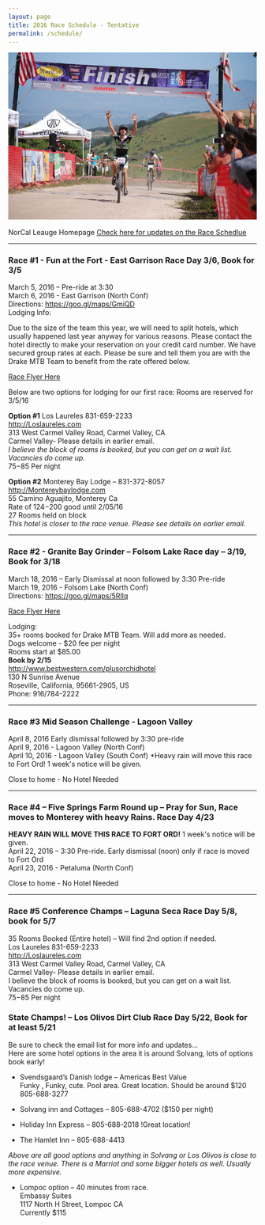 ```yaml
---
layout: page
title: 2016 Race Schedule - Tentative
permalink: /schedule/
---
```


![finishline pic](../images/ftw.jpg)

NorCal Leauge Homepage <a href="http://www.norcalmtb.org/">Check here for updates on the Race Schedlue</a>

****

### Race #1 - Fun at the Fort - East Garrison Race Day 3/6,  Book for 3/5<br>
March 5, 2016 – Pre-ride at 3:30<br>
March 6, 2016 - East Garrison (North Conf)<br>
Directions: <https://goo.gl/maps/GmiQD><br>
Lodging Info:

Due to the size of the team this year, we will need to split hotels, which usually happened last year anyway for various reasons.
Please contact the hotel directly to make your reservation on your credit card number.   We have secured group rates at each.
Please be sure and tell them you are with the Drake MTB Team to benefit from the rate offered below.

[Race Flyer Here](http://www.norcalmtb.org/wp-content/uploads/2016-East-Garrison-Race-Flyer.pdf)

Below are two options for lodging for our first race:
Rooms are reserved for 3/5/16

**Option #1**
Los Laureles 831-659-2233<br>
<http://Loslaureles.com><br>
313 West Carmel Valley Road, Carmel Valley, CA<br>
Carmel Valley- Please details in earlier email.<br>
*I believe the block of rooms is booked, but you can get on a wait list.  Vacancies do come up.*<br>
$75 -$85 Per night

**Option #2**
Monterey Bay Lodge – 831-372-8057<br>
<http://Montereybaylodge.com><br>
55 Camino Aguajito, Monterey Ca<br>
Rate of $124-$200 good until 2/05/16<br>
27 Rooms held on block<br>
*This hotel is closer to the race venue.  Please see details on earlier email.*

****

### Race #2 - Granite Bay Grinder – Folsom Lake Race day – 3/19,  Book for 3/18<br>
March 18, 2016 – Early Dismissal at noon followed by 3:30 Pre-ride<br>
March 19, 2016 - Folsom Lake (North Conf)<br>
Directions: <https://goo.gl/maps/5RIlq><br>

[Race Flyer Here](http://www.norcalmtb.org/wp-content/uploads/Granite-Bay-2016-Race-Flyer1.pdf)

Lodging:<br>
35+ rooms booked for Drake MTB Team.  Will add more as needed.<br>
Dogs welcome - $20 fee per night<br>
Rooms start at $85.00<br>
**Book by 2/15**<br>
<http://www.bestwestern.com/plusorchidhotel><br>
130 N Sunrise Avenue<br>
Roseville, California, 95661-2905, US<br>
Phone: 916/784-2222

****

### Race #3 Mid Season Challenge - Lagoon Valley
April 8, 2016 Early dismissal followed by 3:30 pre-ride<br>
April 9, 2016 - Lagoon Valley (North Conf)<br>
April 10, 2016 - Lagoon Valley (South Conf) *Heavy rain will move this race to Fort Ord! 1 week's notice will be given.<br>

Close to home - No Hotel Needed

****

### Race #4 – Five Springs Farm Round up – Pray for Sun, Race moves to Monterey with heavy Rains. Race Day 4/23
**HEAVY RAIN WILL MOVE THIS RACE TO FORT ORD!** 1 week's notice will be given.<br>
April 22, 2016 – 3:30 Pre-ride. Early dismissal (noon) only if race is moved to Fort Ord<br>
April 23, 2016 - Petaluma (North Conf)<br>

Close to home - No Hotel Needed

****

### Race #5 Conference Champs – Laguna Seca Race Day 5/8, book for 5/7
35 Rooms Booked (Entire hotel) – Will find 2nd option if needed.<br>
Los Laureles 831-659-2233<br>
<http://Loslaureles.com><br>
313 West Carmel Valley Road, Carmel Valley, CA<br>
Carmel Valley- Please details in earlier email.<br>
I believe the block of rooms is booked, but you can get on a wait list.  Vacancies do come up.<br>
$75 -$85 Per night

### State Champs! – Los Olivos Dirt Club Race Day 5/22,  Book for at least 5/21
Be sure to check the email list for more info and updates...<br>
Here are some hotel options in the area it is around Solvang, lots of options book early!<br>

* Svendsgaard’s Danish lodge – Americas Best Value<br>
Funky , Funky, cute. Pool area. Great location. Should be around $120<br>
805-688-3277<br>

* Solvang inn and Cottages –  805-688-4702 ($150 per night)

* Holiday Inn Express – 805-688-2018 !Great location!

* The Hamlet Inn – 805-688-4413

 *Above are all good options and anything in Solvang or Los Olivos is close to the race venue. There is a Marriot and some bigger hotels as well.  Usually more expensive.*

* Lompoc option – 40 minutes from race.<br>
Embassy Suites<br>
1117 North H Street, Lompoc CA<br>
Currently $115
